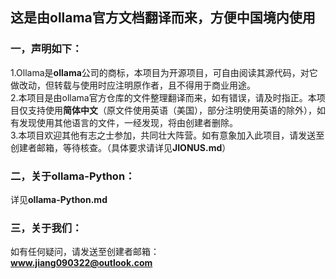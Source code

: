 ## 这是由ollama官方文档翻译而来，方便中国境内使用
### 一，声明如下：
   1.Ollama是**ollama**公司的商标，本项目为开源项目，可自由阅读其源代码，对它做改动，但转载与使用时应注明原作者，且不得用于商业用途。   
   2.本项目是由ollama官方仓库的文件整理翻译而来，如有错误，请及时指正。本项目仅支持使用**简体中文**（原文件使用英语（美国），部分注明使用英语的除外），如有发现使用其他语言的文件，一经发现，将由创建者删除。  
   3.本项目欢迎其他有志之士参加，共同壮大阵营。如有意象加入此项目，请发送至创建者邮箱，等待核查。（具体要求请详见**JIONUS.md**）     
### 二，关于ollama-Python：
  详见**ollama-Python.md**   
### 三，关于我们：
  如有任何疑问，请发送至创建者邮箱：  
  **www.jiang090322@outlook.com**
   
  
